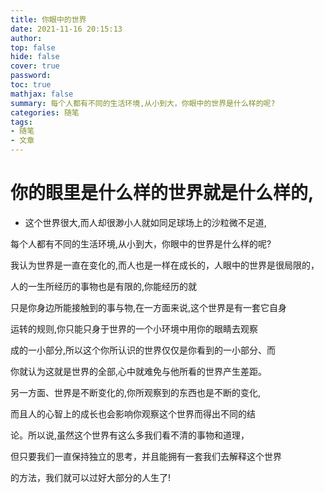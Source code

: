 ```yaml
---
title: 你眼中的世界
date: 2021-11-16 20:15:13
author:
top: false
hide: false
cover: true
password:
toc: true
mathjax: false
summary: 每个人都有不同的生活环境,从小到大，你眼中的世界是什么样的呢?
categories: 随笔
tags:
- 随笔
- 文章
---
```


# 你的眼里是什么样的世界就是什么样的,

- 这个世界很大,而人却很渺小人就如同足球场上的沙粒微不足道,

每个人都有不同的生活环境,从小到大，你眼中的世界是什么样的呢?

我认为世界是一直在变化的,而人也是一样在成长的，人眼中的世界是很局限的，

人的一生所经历的事物也是有限的,你能经历的就

只是你身边所能接触到的事与物,在一方面来说,这个世界是有一套它自身

运转的规则,你只能只身于世界的一个小环境中用你的眼睛去观察

成的一小部分,所以这个你所认识的世界仅仅是你看到的一小部分、而

你就认为这就是世界的全部,心中就难免与他所看的世界产生差距。

另一方面、世界是不断变化的,你所观察到的东西也是不断的变化,

而且人的心智上的成长也会影响你观察这个世界而得出不同的结

论。所以说,虽然这个世界有这么多我们看不清的事物和道理，

但只要我们一直保持独立的思考，并且能拥有一套我们去解释这个世界

的方法，我们就可以过好大部分的人生了!

